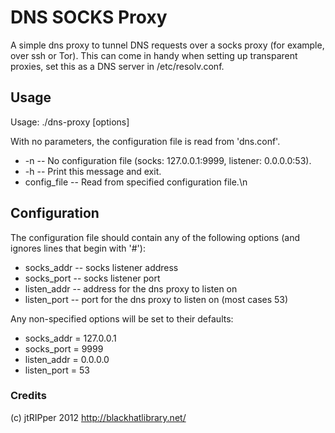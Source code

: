 # DNS SOCKS Proxy

A simple dns proxy to tunnel DNS requests over a socks proxy (for example, over ssh or Tor). This can come in handy when setting up transparent proxies, set this as a DNS server in /etc/resolv.conf.

## Usage

Usage: ./dns-proxy [options]

With no parameters, the configuration file is read from 'dns.conf'.

* -n          -- No configuration file (socks: 127.0.0.1:9999, listener: 0.0.0.0:53).
* -h          -- Print this message and exit.
* config_file -- Read from specified configuration file.\n

## Configuration

The configuration file should contain any of the following options (and ignores lines that begin with '#'):

* socks_addr  -- socks listener address
* socks_port  -- socks listener port
* listen_addr -- address for the dns proxy to listen on
* listen_port -- port for the dns proxy to listen on (most cases 53)

Any non-specified options will be set to their defaults:

* socks_addr = 127.0.0.1
* socks_port = 9999
* listen_addr = 0.0.0.0
* listen_port = 53

### Credits

(c) jtRIPper 2012
http://blackhatlibrary.net/
